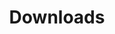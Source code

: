 ---
lang: de
layout: doc
permalink: /de/doc/downloads/
redirect_to: /de/downloads/
ref: 244
title: Downloads
---